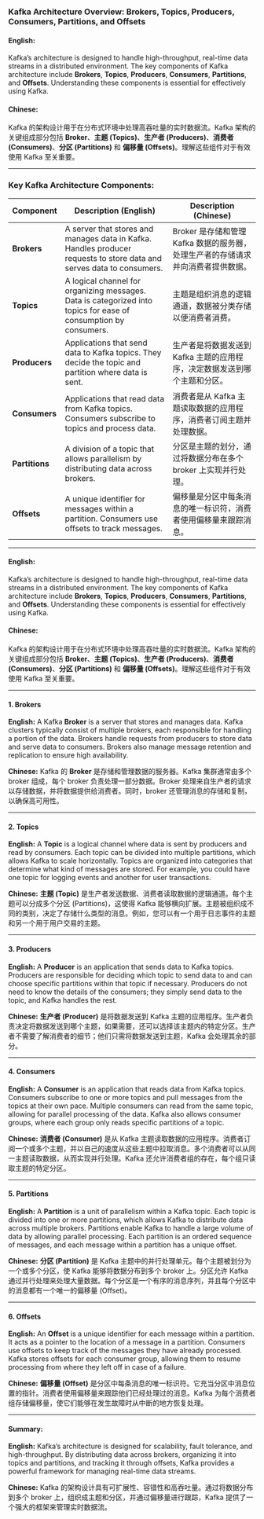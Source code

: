 
### Kafka Architecture Overview: Brokers, Topics, Producers, Consumers, Partitions, and Offsets

#### English:
Kafka’s architecture is designed to handle high-throughput, real-time data streams in a distributed environment. The key components of Kafka architecture include **Brokers**, **Topics**, **Producers**, **Consumers**, **Partitions**, and **Offsets**. Understanding these components is essential for effectively using Kafka.

#### Chinese:
Kafka 的架构设计用于在分布式环境中处理高吞吐量的实时数据流。Kafka 架构的关键组成部分包括 **Broker**、**主题 (Topics)**、**生产者 (Producers)**、**消费者 (Consumers)**、**分区 (Partitions)** 和 **偏移量 (Offsets)**。理解这些组件对于有效使用 Kafka 至关重要。

---

### Key Kafka Architecture Components:

| **Component** | **Description (English)** | **Description (Chinese)** |
| ------------- | --------------------------| --------------------------|
| **Brokers**   | A server that stores and manages data in Kafka. Handles producer requests to store data and serves data to consumers. | Broker 是存储和管理 Kafka 数据的服务器，处理生产者的存储请求并向消费者提供数据。 |
| **Topics**    | A logical channel for organizing messages. Data is categorized into topics for ease of consumption by consumers. | 主题是组织消息的逻辑通道，数据被分类存储以便消费者消费。 |
| **Producers** | Applications that send data to Kafka topics. They decide the topic and partition where data is sent. | 生产者是将数据发送到 Kafka 主题的应用程序，决定数据发送到哪个主题和分区。 |
| **Consumers** | Applications that read data from Kafka topics. Consumers subscribe to topics and process data. | 消费者是从 Kafka 主题读取数据的应用程序，消费者订阅主题并处理数据。 |
| **Partitions**| A division of a topic that allows parallelism by distributing data across brokers. | 分区是主题的划分，通过将数据分布在多个 broker 上实现并行处理。 |
| **Offsets**   | A unique identifier for messages within a partition. Consumers use offsets to track messages. | 偏移量是分区中每条消息的唯一标识符，消费者使用偏移量来跟踪消息。 |

---

#### English:
Kafka’s architecture is designed to handle high-throughput, real-time data streams in a distributed environment. The key components of Kafka architecture include **Brokers**, **Topics**, **Producers**, **Consumers**, **Partitions**, and **Offsets**. Understanding these components is essential for effectively using Kafka.

#### Chinese:
Kafka 的架构设计用于在分布式环境中处理高吞吐量的实时数据流。Kafka 架构的关键组成部分包括 **Broker**、**主题 (Topics)**、**生产者 (Producers)**、**消费者 (Consumers)**、**分区 (Partitions)** 和 **偏移量 (Offsets)**。理解这些组件对于有效使用 Kafka 至关重要。

---

#### 1. Brokers
**English:**
A Kafka **Broker** is a server that stores and manages data. Kafka clusters typically consist of multiple brokers, each responsible for handling a portion of the data. Brokers handle requests from producers to store data and serve data to consumers. Brokers also manage message retention and replication to ensure high availability.

**Chinese:**
Kafka 的 **Broker** 是存储和管理数据的服务器。Kafka 集群通常由多个 broker 组成，每个 broker 负责处理一部分数据。Broker 处理来自生产者的请求以存储数据，并将数据提供给消费者。同时，broker 还管理消息的存储和复制，以确保高可用性。

---

#### 2. Topics
**English:**
A **Topic** is a logical channel where data is sent by producers and read by consumers. Each topic can be divided into multiple partitions, which allows Kafka to scale horizontally. Topics are organized into categories that determine what kind of messages are stored. For example, you could have one topic for logging events and another for user transactions.

**Chinese:**
**主题 (Topic)** 是生产者发送数据、消费者读取数据的逻辑通道。每个主题可以分成多个分区 (Partitions)，这使得 Kafka 能够横向扩展。主题被组织成不同的类别，决定了存储什么类型的消息。例如，您可以有一个用于日志事件的主题和另一个用于用户交易的主题。

---

#### 3. Producers
**English:**
A **Producer** is an application that sends data to Kafka topics. Producers are responsible for deciding which topic to send data to and can choose specific partitions within that topic if necessary. Producers do not need to know the details of the consumers; they simply send data to the topic, and Kafka handles the rest.

**Chinese:**
**生产者 (Producer)** 是将数据发送到 Kafka 主题的应用程序。生产者负责决定将数据发送到哪个主题，如果需要，还可以选择该主题内的特定分区。生产者不需要了解消费者的细节；他们只需将数据发送到主题，Kafka 会处理其余的部分。

---

#### 4. Consumers
**English:**
A **Consumer** is an application that reads data from Kafka topics. Consumers subscribe to one or more topics and pull messages from the topics at their own pace. Multiple consumers can read from the same topic, allowing for parallel processing of the data. Kafka also allows consumer groups, where each group only reads specific partitions of a topic.

**Chinese:**
**消费者 (Consumer)** 是从 Kafka 主题读取数据的应用程序。消费者订阅一个或多个主题，并以自己的速度从这些主题中拉取消息。多个消费者可以从同一主题读取数据，从而实现并行处理。Kafka 还允许消费者组的存在，每个组只读取主题的特定分区。

---

#### 5. Partitions
**English:**
A **Partition** is a unit of parallelism within a Kafka topic. Each topic is divided into one or more partitions, which allows Kafka to distribute data across multiple brokers. Partitions enable Kafka to handle a large volume of data by allowing parallel processing. Each partition is an ordered sequence of messages, and each message within a partition has a unique offset.

**Chinese:**
**分区 (Partition)** 是 Kafka 主题中的并行处理单元。每个主题被划分为一个或多个分区，使 Kafka 能够将数据分布到多个 broker 上。分区允许 Kafka 通过并行处理来处理大量数据。每个分区是一个有序的消息序列，并且每个分区中的消息都有一个唯一的偏移量 (Offset)。

---

#### 6. Offsets
**English:**
An **Offset** is a unique identifier for each message within a partition. It acts as a pointer to the location of a message in a partition. Consumers use offsets to keep track of the messages they have already processed. Kafka stores offsets for each consumer group, allowing them to resume processing from where they left off in case of a failure.

**Chinese:**
**偏移量 (Offset)** 是分区中每条消息的唯一标识符。它充当分区中消息位置的指针。消费者使用偏移量来跟踪他们已经处理过的消息。Kafka 为每个消费者组存储偏移量，使它们能够在发生故障时从中断的地方恢复处理。

---

#### Summary:
**English:**
Kafka’s architecture is designed for scalability, fault tolerance, and high-throughput. By distributing data across brokers, organizing it into topics and partitions, and tracking it through offsets, Kafka provides a powerful framework for managing real-time data streams.

**Chinese:**
Kafka 的架构设计具有可扩展性、容错性和高吞吐量。通过将数据分布到多个 broker 上，组织成主题和分区，并通过偏移量进行跟踪，Kafka 提供了一个强大的框架来管理实时数据流。

